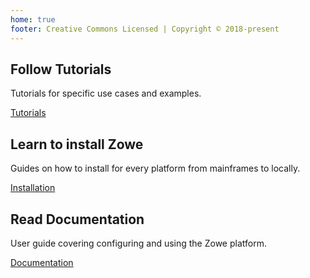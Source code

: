 ```yaml
---
home: true
footer: Creative Commons Licensed | Copyright © 2018-present
---
```


<div style="text-align: center">
  <Bit/>
</div>

<div class="features">
  <div class="feature">
    <h2>Follow Tutorials</h2>
    <p>Tutorials for specific use cases and examples.</p>
    <a class="action-button" href="/guides/intro.html">
      <div>
        Tutorials
      </div>
    </a>
  </div>
  <div class="feature">
    <h2>Learn to install Zowe</h2>
    <p>Guides on how to install for every platform from mainframes to locally.</p>
    <a class="action-button" href="user-guide/installandconfig.html">
      <div>
        Installation
      </div>
    </a>
  </div>
  <div class="feature">
    <h2>Read Documentation</h2>
    <p>User guide covering configuring and using the Zowe platform.</p>
    <a class="action-button" href="/user-guide/zoe-introduction.html">
      <div>
        Documentation
      </div>
    </a>
  </div>
</div>

